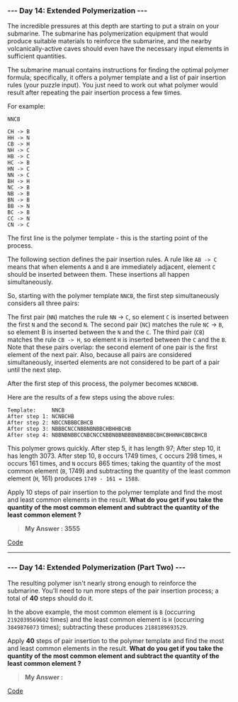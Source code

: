 
### **--- Day 14: Extended Polymerization ---**
The incredible pressures at this depth are starting to put a strain on your submarine. The submarine has polymerization equipment that would produce suitable materials to reinforce the submarine, and the nearby volcanically-active caves should even have the necessary input elements in sufficient quantities.

The submarine manual contains instructions for finding the optimal polymer formula; specifically, it offers a polymer template and a list of pair insertion rules (your puzzle input). You just need to work out what polymer would result after repeating the pair insertion process a few times.

For example:
```
NNCB

CH -> B
HH -> N
CB -> H
NH -> C
HB -> C
HC -> B
HN -> C
NN -> C
BH -> H
NC -> B
NB -> B
BN -> B
BB -> N
BC -> B
CC -> N
CN -> C
```

The first line is the polymer template - this is the starting point of the process.

The following section defines the pair insertion rules. A rule like ```AB -> C``` means that when elements ```A``` and ```B``` are immediately adjacent, element ```C``` should be inserted between them. These insertions all happen simultaneously.

So, starting with the polymer template ```NNCB```, the first step simultaneously considers all three pairs:

The first pair (```NN```) matches the rule ```NN``` -> ```C```, so element ```C``` is inserted between the first ```N``` and the second ```N```.
The second pair (```NC```) matches the rule ```NC``` -> ```B```, so element B is inserted between the ```N``` and the ```C```.
The third pair (```CB```) matches the rule ```CB -> H```, so element ```H``` is inserted between the ```C``` and the ```B```.
Note that these pairs overlap: the second element of one pair is the first element of the next pair. Also, because all pairs are considered simultaneously, inserted elements are not considered to be part of a pair until the next step.

After the first step of this process, the polymer becomes ```NCNBCHB```.

Here are the results of a few steps using the above rules:

```
Template:     NNCB
After step 1: NCNBCHB
After step 2: NBCCNBBBCBHCB
After step 3: NBBBCNCCNBBNBNBBCHBHHBCHB
After step 4: NBBNBNBBCCNBCNCCNBBNBBNBBBNBBNBBCBHCBHHNHCBBCBHCB
```

This polymer grows quickly. After step 5, it has length 97; After step 10, it has length 3073. After step 10, ```B``` occurs 1749 times, ```C``` occurs 298 times, ```H``` occurs 161 times, and ```N``` occurs 865 times; taking the quantity of the most common element (```B```, 1749) and subtracting the quantity of the least common element (```H```, 161) produces ```1749 - 161 = 1588```.

Apply 10 steps of pair insertion to the polymer template and find the most and least common elements in the result. **What do you get if you take the quantity of the most common element and subtract the quantity of the least common element ?**


> **My Answer : 3555**

[Code]()
 
------
 
### **--- Day 14: Extended Polymerization (Part Two) ---**
The resulting polymer isn't nearly strong enough to reinforce the submarine. You'll need to run more steps of the pair insertion process; a total of **40** steps should do it.

In the above example, the most common element is ```B``` (occurring ```2192039569602``` times) and the least common element is ```H``` (occurring ```3849876073``` times); subtracting these produces ```2188189693529```.

Apply **40** steps of pair insertion to the polymer template and find the most and least common elements in the result. **What do you get if you take the quantity of the most common element and subtract the quantity of the least common element ?**

> **My Answer :**

[Code]()

